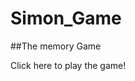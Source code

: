 # Simon_Game
##The memory Game
<link src="https://shreyapa0428.github.io/Simon_Game/">Click here to play the game!</link>
